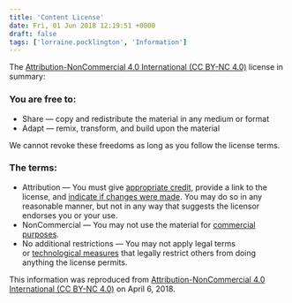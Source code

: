```yaml
---
title: 'Content License'
date: Fri, 01 Jun 2018 12:19:51 +0000
draft: false
tags: ['lorraine.pocklington', 'Information']
---
```


The [Attribution-NonCommercial 4.0 International (CC BY-NC 4.0)](https://creativecommons.org/licenses/by-nc/4.0/) license in summary:

### You are free to:

*   Share — copy and redistribute the material in any medium or format
*   Adapt — remix, transform, and build upon the material

We cannot revoke these freedoms as long as you follow the license terms.

### The terms:

*   Attribution — You must give [appropriate credit](https://creativecommons.org/licenses/by-nc/4.0/#), provide a link to the license, and [indicate if changes were made](https://creativecommons.org/licenses/by-nc/4.0/#). You may do so in any reasonable manner, but not in any way that suggests the licensor endorses you or your use.
*   NonCommercial — You may not use the material for [commercial purposes](https://creativecommons.org/licenses/by-nc/4.0/#).
*   No additional restrictions — You may not apply legal terms or [technological measures](https://creativecommons.org/licenses/by-nc/4.0/#) that legally restrict others from doing anything the license permits.

This information was reproduced from [Attribution-NonCommercial 4.0 International (CC BY-NC 4.0)](https://creativecommons.org/licenses/by-nc/4.0/) on April 6, 2018.